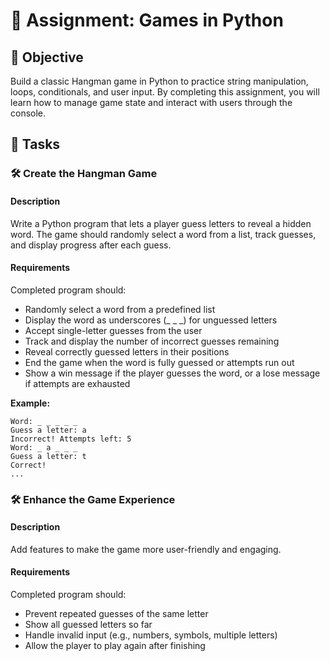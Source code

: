 # 📘 Assignment: Games in Python

## 🎯 Objective

Build a classic Hangman game in Python to practice string manipulation, loops, conditionals, and user input. By completing this assignment, you will learn how to manage game state and interact with users through the console.

## 📝 Tasks

### 🛠️	Create the Hangman Game

#### Description
Write a Python program that lets a player guess letters to reveal a hidden word. The game should randomly select a word from a list, track guesses, and display progress after each guess.

#### Requirements
Completed program should:

- Randomly select a word from a predefined list
- Display the word as underscores (_ _ _) for unguessed letters
- Accept single-letter guesses from the user
- Track and display the number of incorrect guesses remaining
- Reveal correctly guessed letters in their positions
- End the game when the word is fully guessed or attempts run out
- Show a win message if the player guesses the word, or a lose message if attempts are exhausted

**Example:**
```plaintext
Word: _ _ _ _ _
Guess a letter: a
Incorrect! Attempts left: 5
Word: _ a _ _ _
Guess a letter: t
Correct!
...
```

### 🛠️	Enhance the Game Experience

#### Description
Add features to make the game more user-friendly and engaging.

#### Requirements
Completed program should:

- Prevent repeated guesses of the same letter
- Show all guessed letters so far
- Handle invalid input (e.g., numbers, symbols, multiple letters)
- Allow the player to play again after finishing

